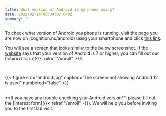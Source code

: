 ```yaml
---
title: What version of Android is my phone using?
date: 2022-02-14T06:34:03.640Z
summary: ""
---
```

To check what version of Android you phone is running, visit the page you are now on (cognition.nu/android) using your smartphone and click [this link](https://www.whatismybrowser.com/detect/what-version-of-android-do-i-have). 


You will see a screen that looks similar to the below screenshot. If the [website](https://www.whatismybrowser.com/detect/what-version-of-android-do-i-have) says that your version of Android is 7 or higher, you can fill out our [interest form]({{< relref "/enroll" >}}). 

<br>

{{< figure src="android.jpg" caption="The screenshot showing Android 12 is used" numbered="false" >}}

<br>
**If you have any trouble checking your Android version**, please fill out the [interest form]({{< relref "/enroll" >}}). We will help you before inviting you to the first lab visit.

<br>

